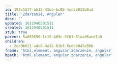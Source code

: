 ```yaml
---
id: 192c1517-bb12-41ba-bc05-4cc53813b0ad
title: 'Zdarzenie, Angular'
desc: ''
updated: 1612940501511
created: 1612940501511
stub: true
parent: 5a060550-1c15-469c-9f61-81aad6ace7a0
children:
  - 2ec9b621-a4c8-4a12-81bf-6cebb042e08b
fname: 'html.element, angular.zdarzenie, angular'
hpath: 'html.element, angular.zdarzenie, angular'
---
```



